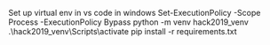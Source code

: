 Set up virtual env in vs code in windows
Set-ExecutionPolicy -Scope Process -ExecutionPolicy Bypass
python -m venv hack2019_venv
.\hack2019_venv\Scripts\activate
pip install -r requirements.txt